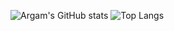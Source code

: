 ![Argam's GitHub stats](https://github-readme-stats.vercel.app/api?username=Argam11&show_icons=true&bg_color=00000000)
![Top Langs](https://github-readme-stats.vercel.app/api/top-langs/?username=Argam11&langs_count=8)
